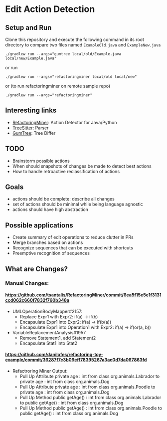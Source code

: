# Edit Action Detection
## Setup and Run
Clone this repository and execute the following command in its root directory to compare two files named `ExampleOld.java` and `ExampleNew.java`

`./gradlew run --args="gumtree local/old/Example.java local/new/Example.java"`

or run

`./gradlew run --args="refactoringminer local/old local/new"`

or (to run refactoringminer on remote sample repo)

`./gradlew run --args="refactoringminer"`

## Interesting links
- [RefactoringMiner](https://github.com/tsantalis/RefactoringMiner): Action Detector for Java/Python
- [TreeSitter](https://tree-sitter.github.io/tree-sitter/): Parser
- [GumTree](https://github.com/GumTreeDiff/gumtree): Tree Differ

## TODO
- Brainstorm possible actions
- When should snapshots of changes be made to detect best actions
- How to handle retroactive reclassification of actions

## Goals
- actions should be complete: describe all changes
- set of actions should be minimal while being language agnostic
- actions should have high abstraction

## Possible applications
- Create summary of edit operations to reduce clutter in PRs
- Merge branches based on actions
- Recognize sequences that can be executed with shortcuts
- Preemptive recognition of sequences

## What are Changes?

### Manual Changes:

#### https://github.com/tsantalis/RefactoringMiner/commit/6ea5f15e5e1f3131ccd062c660f7832f760b348a
- UMLOperationBodyMapper#2157:
  - Replace Expr1 with Expr2: if(a) -> if(b)
  - Encapsulate Expr1 into Expr2: if(a) -> if(b(a))
  - Encapsulate Expr1 into Operation1 with Expr2: if(a) -> if(or(a, b))
- VariableReplacementAnalysis#1957
  - Remove Statement1, add Statement2
  - Encapsulate Stat1 into Stat2

#### https://github.com/danilofes/refactoring-toy-example/commit/36287f7c3b09eff78395267a3ac0d7da067863fd
- Refactroring Miner Output:
  - Pull Up Attribute	private age : int from class org.animals.Labrador to private age : int from class org.animals.Dog
  - Pull Up Attribute	private age : int from class org.animals.Poodle to private age : int from class org.animals.Dog
  - Pull Up Method	public getAge() : int from class org.animals.Labrador to public getAge() : int from class org.animals.Dog
  - Pull Up Method	public getAge() : int from class org.animals.Poodle to public getAge() : int from class org.animals.Dog
